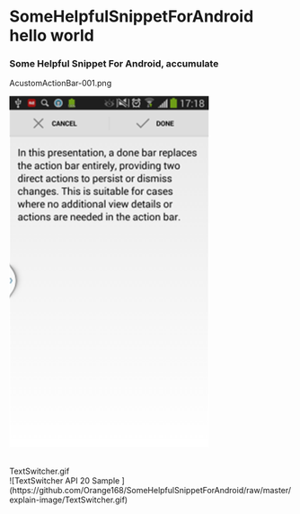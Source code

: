# SomeHelpfulSnippetForAndroid hello world
### Some Helpful Snippet For Android, accumulate

AcustomActionBar-001.png  

![](https://github.com/Orange168/SomeHelpfulSnippetForAndroid/raw/master/explain-image/customActionBarSample_01.png)

<br>
TextSwitcher.gif
<br>
![TextSwitcher API 20 Sample ](https://github.com/Orange168/SomeHelpfulSnippetForAndroid/raw/master/explain-image/TextSwitcher.gif)
